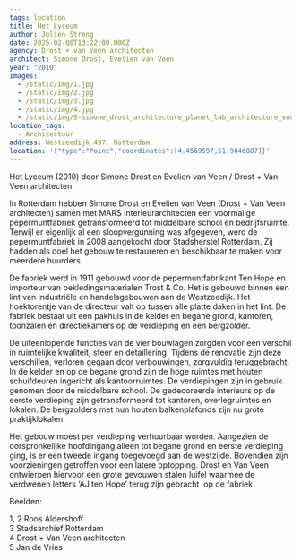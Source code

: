 ```yaml
---
tags: location
title: Het Lyceum
author: Jolien Streng
date: 2025-02-08T13:22:00.000Z
agency: Drost + van Veen architecten
architect: Simone Drost, Evelien van Veen
year: "2010"
images:
  - /static/img/1.jpg
  - /static/img/2.jpg
  - /static/img/3.jpg
  - /static/img/4.jpg
  - /static/img/5-simone_drost_architecture_planet_lab_architecture_voortgezet_onderwijs_het_lyceum_rotterdam_gevelaanzicht_ten_hope.jpg
location_tags:
  - Architectuur
address: Westzeedijk 497, Rotterdam
location: '{"type":"Point","coordinates":[4.4569597,51.9046887]}'
---
```

Het Lyceum (2010) door Simone Drost en Evelien van Veen / Drost + Van Veen architecten

In Rotterdam hebben Simone Drost en Evelien van Veen (Drost + Van Veen architecten) samen met MARS Interieurarchitecten een voormalige pepermuntfabriek getransformeerd tot middelbare school en bedrijfsruimte. Terwijl er eigenlijk al een sloopvergunning was afgegeven, werd de pepermuntfabriek in 2008 aangekocht door Stadsherstel Rotterdam. Zij hadden als doel het gebouw te restaureren en beschikbaar te maken voor meerdere huurders.

De fabriek werd in 1911 gebouwd voor de pepermuntfabrikant Ten Hope en importeur van bekledingsmaterialen Trost & Co. Het is gebouwd binnen een lint van industriële en handelsgebouwen aan de Westzeedijk. Het hoektorentje van de directeur valt op tussen alle platte daken in het lint. De fabriek bestaat uit een pakhuis in de kelder en begane grond, kantoren, toonzalen en directiekamers op de verdieping en een bergzolder.

De uiteenlopende functies van de vier bouwlagen zorgden voor een verschil in ruimtelijke kwaliteit, sfeer en detaillering. Tijdens de renovatie zijn deze verschillen, verloren gegaan door verbouwingen, zorgvuldig teruggebracht. In de kelder en op de begane grond zijn de hoge ruimtes met houten schuifdeuren ingericht als kantoorruimtes. De verdiepingen zijn in gebruik genomen door de middelbare school. De gedecoreerde interieurs op de eerste verdieping zijn getransformeerd tot kantoren, overlegruimtes en lokalen. De bergzolders met hun houten balkenplafonds zijn nu grote praktijklokalen. 

Het gebouw moest per verdieping verhuurbaar worden. Aangezien de oorspronkelijke hoofdingang alleen tot begane grond en eerste verdieping ging, is er een tweede ingang toegevoegd aan de westzijde. Bovendien zijn voorzieningen getroffen voor een latere optopping. Drost en Van Veen ontwierpen hiervoor een grote gevouwen stalen luifel waarmee de verdwenen letters ‘AJ ten Hope’ terug zijn gebracht  op de fabriek.

Beelden:

1, 2 Roos Aldershoff\
[](https://www.instagram.com/roos_aldershoff_fotografie/)[](https://www.instagram.com/roos_aldershoff_fotografie/)3 Stadsarchief Rotterdam\
[](https://www.instagram.com/stadsarchief010/)[](https://www.instagram.com/stadsarchief010/)4 Drost + Van Veen architecten\
5 Jan de Vries
